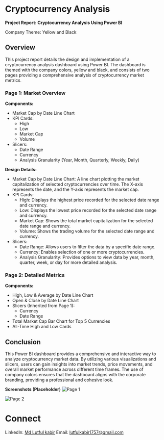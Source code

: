# Cryptocurrency Analysis

**Project Report: Cryptocurrency Analysis Using Power BI**

Company Theme: Yellow and Black

## Overview

This project report details the design and implementation of a cryptocurrency analysis dashboard using Power BI. The dashboard is themed with the company colors, yellow and black, and consists of two pages providing a comprehensive analysis of cryptocurrency market metrics.

### Page 1: Market Overview

**Components:**

- Market Cap by Date Line Chart
- KPI Cards:
    - High
    - Low
    - Market Cap
    - Volume
- Slicers:
    - Date Range
    - Currency
    - Analysis Granularity (Year, Month, Quarterly, Weekly, Daily)

**Design Details:**

- Market Cap by Date Line Chart: A line chart plotting the market capitalization of selected cryptocurrencies over time. The X-axis represents the date, and the Y-axis represents the market cap.
- KPI Cards:
    - High: Displays the highest price recorded for the selected date range and currency.
    - Low: Displays the lowest price recorded for the selected date range and currency.
    - Market Cap: Shows the total market capitalization for the selected date range and currency.
    - Volume: Shows the trading volume for the selected date range and currency.
- Slicers:
    - Date Range: Allows users to filter the data by a specific date range.
    - Currency: Enables selection of one or more cryptocurrencies.
    - Analysis Granularity: Provides options to view data by year, month, quarter, week, or day for more detailed analysis.

### Page 2: Detailed Metrics

**Components:**

- High, Low & Average by Date Line Chart
- Open & Close by Date Line Chart
- Slicers (Inherited from Page 1):
    - Currency
    - Date Range
- Total Market Cap Bar Chart for Top 5 Currencies
- All-Time High and Low Cards

<!-- 
**Design Details:**

- High, Low & Average by Date Line Chart: A line chart displaying the high, low, and average prices of selected cryptocurrencies over time. The X-axis represents the date, and the Y-axis represents the price values.
- Open & Close by Date Line Chart: A line chart showing the opening and closing prices of selected cryptocurrencies over time. The X-axis represents the date, and the Y-axis represents the price values.
- Total Market Cap Bar Chart for Top 5 Currencies: A bar chart illustrating the market capitalization of the top 5 cryptocurrencies. The X-axis represents the cryptocurrencies, and the Y-axis represents the market cap.
- All-Time High and Low Cards:
    - All-Time High: Displays the highest price ever recorded for the selected cryptocurrency.
    - All-Time Low: Displays the lowest price ever recorded for the selected cryptocurrency.

## Implementation Steps

1. Data Import:
     - Import the cryptocurrency data into Power BI from a reliable source (e.g., CSV files, database, or API).
2. Data Preparation:
     - Clean and transform the data to ensure it is in the correct format for analysis.
     - Create necessary calculated columns and measures, such as high, low, average, market cap, and volume.
3. Design the Dashboard:
     - Set the theme colors (yellow and black) to align with the company’s branding.
     - Create the visualizations as described for Page 1 and Page 2.
4. Add Interactivity:
     - Configure slicers to filter data by date range, currency, and analysis granularity.
     - Ensure slicers on Page 1 are synchronized with Page 2 to provide a consistent user experience.
5. Testing:
     - Test the dashboard for functionality and accuracy of the data displayed.
     - Validate that slicers are working correctly and filtering the data as expected.
6. Deployment:
     - Publish the Power BI report to the Power BI service.
     - Share the report with stakeholders and embed it in relevant platforms if needed.
-->
## Conclusion

This Power BI dashboard provides a comprehensive and interactive way to analyze cryptocurrency market data. By utilizing various visualizations and slicers, users can gain insights into market trends, price movements, and overall market performance across different time frames. The use of company colors ensures that the dashboard aligns with the corporate branding, providing a professional and cohesive look.

**Screenshots (Placeholder)**
![Page 1](https://github.com/lut-ful/Cryptocurrency-Analysis-Dashboard/assets/108027559/9a9c6c5d-f502-47c7-972e-9d963b6abc17)

![Page 2](https://github.com/lut-ful/Cryptocurrency-Analysis-Dashboard/assets/108027559/298c150a-2f01-4791-bbbf-e52904587a1a)

# Connect
LinkedIn: [Md Lutful kabir](https://www.linkedin.com/in/mdlutfulkabir/)
Email: [lutfulkabir1757@gmail.com](lutfulkabir1757@gmail.com)

